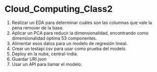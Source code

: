 # Cloud_Computing_Class2
1. Realizar un EDA para determinar cuáles son las columnas que vale la pena remover de la base. 
2. Aplicar un PCA para reducir la dimensionalidad, encontrando como dimensionalidad óptima 53 componentes.
3. Alimentar esos datos para un modelo de regresión lineal.
4. Crear un testapi.csv para usar como prueba del modelo.
5. Deploy en la nube, central-india.
6. Guardar URI.json
7. Usar un API para llamar el modelo.
